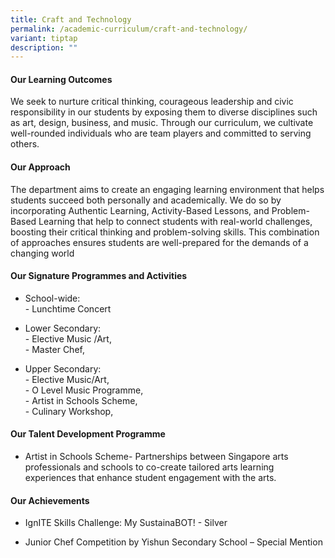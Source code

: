 ```yaml
---
title: Craft and Technology
permalink: /academic-curriculum/craft-and-technology/
variant: tiptap
description: ""
---
```

<h4><strong>Our Learning Outcomes</strong></h4>
<p>We seek to nurture critical thinking, courageous leadership and civic
responsibility in our students by exposing them to diverse disciplines
such as art, design, business, and music. Through our curriculum, we cultivate
well-rounded individuals who are team players and committed to serving
others.</p>
<h4><strong>Our Approach</strong></h4>
<p>The department aims to create an engaging learning environment that helps
students succeed both personally and academically. We do so by incorporating
Authentic Learning, Activity-Based Lessons, and Problem-Based Learning
that help to connect students with real-world challenges, boosting their
critical thinking and problem-solving skills. This combination of approaches
ensures students are well-prepared for the demands of a changing world</p>
<h4><strong>Our Signature Programmes and Activities</strong></h4>
<ul data-tight="true" class="tight">
<li>
<p>School-wide:
<br>- Lunchtime Concert&nbsp;&nbsp;</p>
</li>
<li>
<p>Lower Secondary:
<br>- Elective Music /Art,
<br>- Master Chef,&nbsp;</p>
</li>
<li>
<p>Upper Secondary:
<br>-&nbsp;Elective Music/Art,
<br>- O Level Music Programme,
<br>- Artist in Schools Scheme,
<br>- Culinary Workshop,</p>
</li>
</ul>
<h4><strong>Our Talent Development Programme</strong></h4>
<ul data-tight="true" class="tight">
<li>
<p>Artist in Schools Scheme- Partnerships between Singapore arts professionals
and schools to co-create tailored arts learning experiences that enhance
student engagement with the arts.</p>
</li>
</ul>
<h4><strong>Our Achievements</strong></h4>
<ul data-tight="true" class="tight">
<li>
<p>IgnITE Skills Challenge: My SustainaBOT! - Silver</p>
</li>
<li>
<p>Junior Chef Competition by Yishun Secondary School – Special Mention</p>
</li>
</ul>
<p></p>